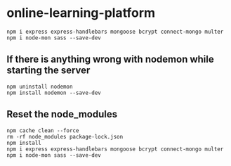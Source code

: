 # online-learning-platform

```
npm i express express-handlebars mongoose bcrypt connect-mongo multer
npm i node-mon sass --save-dev
```

## If there is anything wrong with nodemon while starting the server

```
npm uninstall nodemon
npm install nodemon --save-dev
```

## Reset the node_modules

```
npm cache clean --force
rm -rf node_modules package-lock.json
npm install
npm i express express-handlebars mongoose bcrypt connect-mongo multer
npm i node-mon sass --save-dev
```